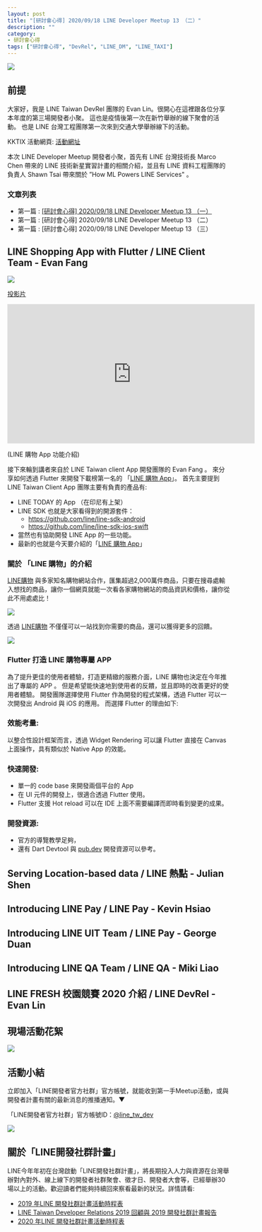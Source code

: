 ```yaml
---
layout: post
title: "[研討會心得] 2020/09/18 LINE Developer Meetup 13 （二）"
description: ""
category: 
- 研討會心得
tags: ["研討會心得", "DevRel", "LINE_DM", "LINE_TAXI"]
---
```




![](../images/2020/LDM11.jpg)


## 前提

大家好，我是 LINE Taiwan DevRel 團隊的  Evan Lin。很開心在這裡跟各位分享本年度的第三場開發者小聚。 這也是疫情後第一次在新竹舉辦的線下聚會的活動。 也是 LINE 台灣工程團隊第一次來到交通大學舉辦線下的活動。


KKTIX 活動網頁:  [活動網址](https://linegroup.kktix.cc/events/20200918)﻿

本次 LINE Developer Meetup 開發者小聚，首先有 LINE 台灣技術長 Marco Chen 帶來的 LINE 技術新星實習計畫的相關介紹，並且有 LINE 資料工程團隊的負責人 Shawn Tsai 帶來關於 ”How ML Powers LINE Services" 。



### 文章列表

- 第一篇 : [[研討會心得] 2020/09/18 LINE Developer Meetup 13 （一）](http://www.evanlin.com/LDM13/)
- 第一篇 : [研討會心得] 2020/09/18 LINE Developer Meetup 13 （二）
- 第一篇 : [研討會心得] 2020/09/18 LINE Developer Meetup 13 （三）



## LINE Shopping App with Flutter / LINE Client Team - Evan Fang

![](../images/2020/0918_3.jpg)

[投影片](https://speakerdeck.com/line_developers_tw/line-shopping-app-with-flutter)

<iframe width="560" height="315" src="https://www.youtube.com/embed/lcBTHEhJJxw" frameborder="0" allow="accelerometer; autoplay; clipboard-write; encrypted-media; gyroscope; picture-in-picture" allowfullscreen></iframe>

(LINE 購物 App 功能介紹)



接下來輪到講者來自於 LINE Taiwan client App 開發團隊的 Evan Fang 。 來分享如何透過 Flutter 來開發下載榜第一名的 「[LINE 購物 App](https://event-web.line.me/ectw/publication/5483768ed7189d3c59e76eaaf4f003864554faaa1625ecc2a1121d1eb41eb054)」。 首先主要提到 LINE Taiwan Client App 團隊主要有負責的產品有:

- LINE TODAY 的 App （在印尼有上架）
- LINE SDK 也就是大家看得到的開源套件：
  - https://github.com/line/line-sdk-android
  - https://github.com/line/line-sdk-ios-swift
- 當然也有協助開發 LINE App 的一些功能。
- 最新的也就是今天要介紹的「[LINE 購物 App](https://event-web.line.me/ectw/publication/5483768ed7189d3c59e76eaaf4f003864554faaa1625ecc2a1121d1eb41eb054)」

### 關於 「LINE 購物」的介紹

[LINE購物](https://buy.line.me/)  與多家知名購物網站合作，匯集超過2,000萬件商品，只要在搜尋處輸入想找的商品，讓你一個網頁就能一次看各家購物網站的商品資訊和價格，讓你從此不用處處比！

![](https://lineofficial.blogimg.jp/tw/imgs/8/e/8ee3dd0c.png)

透過 [LINE購物](https://buy.line.me/)  不僅僅可以一站找到你需要的商品，還可以獲得更多的回饋。 



![](https://lineofficial.blogimg.jp/tw/imgs/6/7/677542d0.png)

### Flutter 打造 LINE 購物專屬 APP

<script async class="speakerdeck-embed" data-slide="20" data-id="3d29735708514ba9abb093a7182b5574" data-ratio="1.77777777777778" src="//speakerdeck.com/assets/embed.js"></script>

為了提升更佳的使用者體驗，打造更精緻的服務介面，LINE 購物也決定在今年推出了專屬的 APP 。 但是希望能快速地到使用者的反饋，並且即時的改善更好的使用者體驗。 開發團隊選擇使用 Flutter 作為開發的程式架構，透過 Flutter 可以一次開發出 Android 與 iOS 的應用。 而選擇 Flutter 的理由如下:

### **效能考量:**

以整合性設計框架而言，透過 Widget Rendering 可以讓 Flutter 直接在 Canvas 上面操作，具有類似於 Native App 的效能。

<script async class="speakerdeck-embed" data-slide="23" data-id="3d29735708514ba9abb093a7182b5574" data-ratio="1.77777777777778" src="//speakerdeck.com/assets/embed.js"></script>





### **快速開發:**

- 單一的 code base 來開發兩個平台的 App
- 在 UI 元件的開發上，很適合透過 Flutter 使用。
- Flutter 支援 Hot reload 可以在 IDE 上面不需要編譯而即時看到變更的成果。

### **開發資源:**

- 官方的導覽教學足夠，
- 還有 Dart Devtool 與 [pub.dev](https://pub.dev/) 開發資源可以參考。







##  Serving Location-based data / LINE 熱點 - Julian Shen



## Introducing LINE Pay / LINE Pay -  Kevin Hsiao



## Introducing LINE UIT Team / LINE Pay -  George Duan



## Introducing LINE QA Team  / LINE QA - Miki Liao



## LINE FRESH 校園競賽 2020 介紹 / LINE DevRel - Evan Lin 



## 現場活動花絮

![](../images/2020/0918_b.jpg)





## 活動小結

立即加入「LINE開發者官方社群」官方帳號，就能收到第一手Meetup活動，或與開發者計畫有關的最新消息的推播通知。▼

「LINE開發者官方社群」官方帳號ID：[@line_tw_dev](https://lin.ee/s5RsZHo)

![](http://www.evanlin.com/images/2020/line-tw-dev-qr.png)

## 關於「LINE開發社群計畫」

LINE今年年初在台灣啟動「LINE開發社群計畫」，將長期投入人力與資源在台灣舉辦對內對外、線上線下的開發者社群聚會、徵才日、開發者大會等，已經舉辦30場以上的活動。歡迎讀者們能夠持續回來察看最新的狀況。詳情請看:

- [2019 年LINE 開發社群計畫活動時程表](https://engineering.linecorp.com/zh-hant/blog/line-taiwan-developer-relations-2019-plan/)
- [LINE Taiwan Developer Relations 2019 回顧與 2019 開發社群計畫報告](https://engineering.linecorp.com/zh-hant/blog/line-taiwan-developer-relations-2019/)
- [2020 年LINE 開發社群計畫活動時程表](https://engineering.linecorp.com/zh-hant/blog/2020-line-tw-devrel/)

